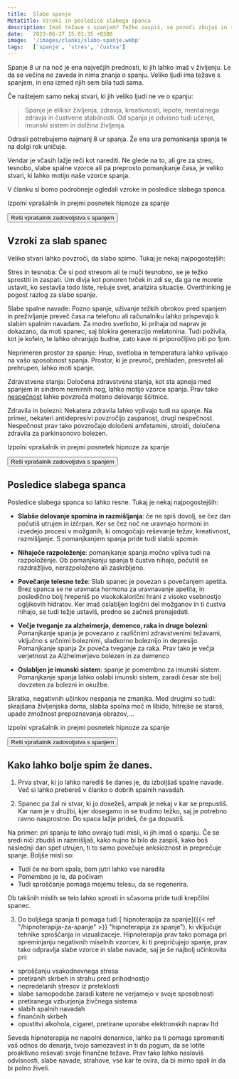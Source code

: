 ```yaml
---
title:  Slabo spanje
Metatitle: Vzroki in posledice slabega spanca
description: Imaš težave s spanjem? Težko zaspiš, se ponoči zbujaš in težko zaspiš nazaj? Ugotovi, kako slab spanec vpliva na tvoje zdravje, delo in razpoloženje. Preberi, kakšni sp pogosti vzroki za slab spanec in kaj lahko storiš že danes!
date:   2023-06-27 15:01:35 +0300
image:  '/images/clanki/slabo-spanje.webp'
tags:   ['spanje', 'stres', 'čustva']
---
```



Spanje 8 ur na noč je ena največjih prednosti, ki jih lahko imaš v življenju. Le da se večina ne zaveda in nima znanja o spanju. Veliko ljudi ima težave s spanjem, in ena izmed njih sem bila tudi sama.

Če naštejem samo nekaj stvari, ki jih veliko ljudi ne ve o spanju:

> Spanje je eliksir življenja, zdravja, kreativnosti, lepote, mentalnega zdravja in čustvene stabilnosti. Od spanja je odvisno tudi učenje, imunski sistem in dolžina življenja.

Odrasli potrebujemo najmanj 8 ur spanja. Že ena ura pomankanja spanja te na dolgi rok uničuje.

Vendar je včasih lažje reči kot narediti. Ne glede na to, ali gre za stres, tesnobo, slabe spalne vzorce ali pa preprosto pomanjkanje časa, je veliko stvari, ki lahko motijo naše vzorce spanja. 

V  članku si bomo podrobneje ogledali vzroke in posledice slabega spanca.


<div class="article_button"><p>Izpolni vprašalnik in prejmi posnetek hipnoze za spanje</p>
    <form class="form" action="https://preview.mailerlite.io/preview/14994/forms/77281459665110033" method="GET" target="_blank">
        <button class="button button--middle" type="submit">Reši vprašalnik zadovoljstva s spanjem<i class="ion ion-ios-paper-plane"></i></button>
    </form>
</div>


## Vzroki za slab spanec

Veliko stvari lahko povzroči, da slabo spimo. Tukaj je nekaj najpogostejših:

Stres in tesnoba: Če si pod stresom ali te muči tesnobno, se je težko sprostiti in zaspati. Um divja kot ponoren hrček in zdi se, da ga ne morete ustavit, ko sestavlja todo liste, rešuje svet, analizira situacije. Overthinking je pogost razlog za slabo spanje.

Slabe spalne navade: Pozno spanje, uživanje težkih obrokov pred spanjem in preživljanje preveč časa na telefonu ali računalniku lahko prispevajo k slabim spalnim navadam. Za modro svetlobo, ki prihaja od naprav je dokazano, da moti spanec, saj blokira generacijo melatonina. Tudi poživila, kot je kofein, te lahko ohranjajo budne, zato kave ni priporočljivo piti po 1pm. 


Neprimeren prostor za spanje: Hrup, svetloba in temperatura lahko vplivajo na vašo sposobnost spanja. Prostor, ki je prevroč, prehladen, presvetel ali prehrupen, lahko moti spanje.

Zdravstvena stanja: Določena zdravstvena stanja, kot sta apneja med spanjem in sindrom nemirnih nog, lahko motijo vzorce spanja. Prav tako [nespečnost](/nespecnost) lahko povzroča moteno delovanje ščitnice.

Zdravila in bolezni: Nekatera zdravila lahko vplivajo tudi na spanje. Na primer, nekateri antidepresivi povzročijo zaspanost, drugi nespečnost. Nespečnost prav tako povzročajo določeni amfetamini, stroidi, določena zdravila za parkinsonovo bolezen.

<div class="article_button"><p>Izpolni vprašalnik in prejmi posnetek hipnoze za spanje</p>
    <form class="form" action="https://preview.mailerlite.io/preview/14994/forms/77281459665110033" method="GET" target="_blank">
        <button class="button button--middle" type="submit">Reši vprašalnik zadovoljstva s spanjem<i class="ion ion-ios-paper-plane"></i></button>
    </form>
</div>

## Posledice slabega spanca

Posledice slabega spanca so lahko resne. Tukaj je nekaj najpogostejših:

- **Slabše delovanje spomina in razmišljanja**: če ne spiš dovolj, se čez dan počutiš utrujen in izčrpan. Ker se čez noč ne uravnajo hormoni in izvedejo procesi v možganih, ki omogočajo reševanje težav, kreativnost, razmišljanje. S pomanjkanjem spanja pride tudi slabši spomin.

- **Nihajoče razpoloženje**: pomanjkanje spanja močno vpliva tudi na razpoloženje. Ob pomanjkanju spanja ti čustva nihajo, počutiš se razdražljivo, nerazpoloženo ali zaskrbljeno.

- **Povečanje telesne teže**: Slab spanec je povezan s povečanjem apetita. Brez spanca se ne uravnata hormona za uravnavanje apetita, in posledično bolj hrepeniš po visokokalorični hrani z visoko vsebnostjo ogljikovih hidratov. Ker imaš oslabljen logični del možganov in ti čustva nihajo, se tudi težje ustaviš, predno se začneš prenajedati.

- **Večje tveganje za alzheimerja, demenco, raka in druge bolezni**: Pomanjkanje spanja je povezano z različnimi zdravstvenimi težavami, vključno s srčnimi boleznimi, sladkorno boleznijo in depresijo. Pomanjkanje spanja 2x poveča tveganje za raka. Prav tako je večja verjetnost za Alzheimerjevo bolezen in za demenco

- **Oslabljen je imunski sistem**: spanje je pomembno za imunski sistem. Pomanjkanje spanja lahko oslabi imunski sistem, zaradi česar ste bolj dovzeten za bolezni in okužbe.

Skratka, negativnih učinkov nespanja ne zmanjka. Med drugimi so tudi: skrajšana življenjska doma, slabša spolna moč in libido, hitrejše se staraš, upade zmožnost prepoznavanja obrazov,...

<div class="article_button"><p>Izpolni vprašalnik in prejmi posnetek hipnoze za spanje</p>
    <form class="form" action="https://preview.mailerlite.io/preview/14994/forms/77281459665110033" method="GET" target="_blank">
        <button class="button button--middle" type="submit">Reši vprašalnik zadovoljstva s spanjem<i class="ion ion-ios-paper-plane"></i></button>
    </form>
</div>

## Kako lahko bolje spim že danes.

1. Prva stvar, ki jo lahko narediš še danes je, da izboljšaš spalne navade. Več si lahko prebereš v članko o dobrih spalnih navadah.

2. Spanec pa žal ni stvar, ki jo dosežeš, ampak je nekaj v kar se prepustiš. Kar nam je v družbi, kjer dosegamo in se trudimo težko, saj je potrebno ravno nasprostno. Do spaca lažje prideš, če ga dopustiš.

Na primer: pri spanju te laho ovirajo tudi misli, ki jih imaš o spanju. Če se sredi niči zbudiš in razmišljaš, kako nujno bi bilo da zaspiš, kako boš naslednji dan spet utrujen, ti to samo povečuje anksioznost in preprečuje spanje.  Boljše misli so: 
- Tudi če ne bom spala, bom jutri lahko vse naredila
- Pomembno je le, da počivam
- Tudi sproščanje pomaga mojemu telesu, da se regenerira.

Ob takšnih mislih se telo lahko sprosti in sčasoma pride tudi krepčilni spanec.


3. Do boljšega spanja ti pomaga tudi [ hipnoterapija za spanje]({{< ref "/hipnoterapija-za-spanje" >}} "hipnoterapija za spanje"), ki vključuje tehnike sproščanja in vizualizaceje. Hipnoterapija prav tako pomaga pri spreminjanju negativnih miselnih vzorcev, ki ti prepričujejo spanje, prav tako odpravlja slabe vzorce in slabe navade, saj je še najbolj učinkovita pri:

- sproščanju vsakodnevnega stresa
- pretiranih skrbeh in strahu pred prihodnostjo
- nepredelanih stresov iz preteklosti
- slabe samopodobe zaradi katere ne verjamejo v svoje sposobnosti
- pretiranega vzburjenja živčnega sistema
- slabih spalnih navadah
- finančnih skrbeh
- opustitvi alkohola, cigaret, pretirane uporabe elektronskih naprav
Itd

Seveda hipnoterapija ne napolni denarnice, lahko pa ti pomaga spremeniti vaš odnos do denarja, tvojo samozavest in ti da pogum, da se lotite proaktivno reševati svoje finančne težave. Prav tako lahko nasloviš odvisnosti, slabe navade, strahove, vse kar te ovira, da bi mirno spali in da bi polno živeli.


